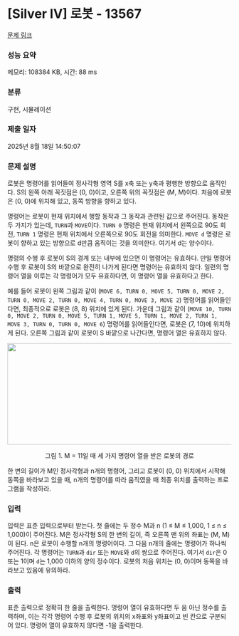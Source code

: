 # [Silver IV] 로봇 - 13567 

[문제 링크](https://www.acmicpc.net/problem/13567) 

### 성능 요약

메모리: 108384 KB, 시간: 88 ms

### 분류

구현, 시뮬레이션

### 제출 일자

2025년 8월 18일 14:50:07

### 문제 설명

<p>로봇은 명령어를 읽어들여 정사각형 영역 S를 x축 또는 y축과 평행한 방향으로 움직인다. S의 왼쪽 아래 꼭짓점은 (0, 0)이고, 오른쪽 위의 꼭짓점은 (M, M)이다. 처음에 로봇은 (0, 0)에 위치해 있고, 동쪽 방향을 향하고 있다.</p>

<p>명령어는 로봇이 현재 위치에서 행할 동작과 그 동작과 관련된 값으로 주어진다. 동작은 두 가지가 있는데, <code>TURN</code>과 <code>MOVE</code>이다. <code>TURN 0</code> 명령은 현재 위치에서 왼쪽으로 90도 회전, <code>TURN 1</code> 명령은 현재 위치에서 오른쪽으로 90도 회전을 의미한다. <code>MOVE d</code> 명령은 로봇이 향하고 있는 방향으로 d만큼 움직이는 것을 의미한다. 여기서 d는 양수이다.</p>

<p>명령의 수행 후 로봇이 S의 경계 또는 내부에 있으면 이 명령어는 유효하다. 만일 명령어 수행 후 로봇이 S의 바깥으로 완전히 나가게 된다면 명령어는 유효하지 않다. 일련의 명령어 열을 이루는 각 명령어가 모두 유효하다면, 이 명령어 열을 유효하다고 한다.</p>

<p>예를 들어 로봇이 왼쪽 그림과 같이 (<code>MOVE 6, TURN 0, MOVE 5, TURN 0, MOVE 2, TURN 0, MOVE 2, TURN 0, MOVE 4, TURN 0, MOVE 3, MOVE 2</code>) 명령어를 읽어들인다면, 최종적으로 로봇은 (8, 8) 위치에 있게 된다. 가운데 그림과 같이 (<code>MOVE 10, TURN 0, MOVE 2, TURN 0, MOVE 5, TURN 1, MOVE 5, TURN 1, MOVE 2, TURN 1, MOVE 3, TURN 0, TURN 0, MOVE 6</code>) 명령어를 읽어들인다면, 로봇은 (7, 10)에 위치하게 된다. 오른쪽 그림과 같이 로봇이 S 바깥으로 나간다면, 명령어 열은 유효하지 않다.</p>

<p style="text-align: center;"><img src="https://onlinejudgeimages.s3-ap-northeast-1.amazonaws.com/userupload/topology/20161106/27f7884c99f7c66d952a1102296b4d62.png" style="height:228px; width:638px"></p>

<p style="text-align: center;">그림 1. M = 11일 때 세 가지 명령어 열을 받은 로봇의 경로</p>

<p>한 변의 길이가 M인 정사각형과 n개의 명령어, 그리고 로봇이 (0, 0) 위치에서 시작해 동쪽을 바라보고 있을 때, n개의 명령어를 따라 움직였을 때 최종 위치를 출력하는 프로그램을 작성하라.</p>

### 입력 

 <p>입력은 표준 입력으로부터 받는다. 첫 줄에는 두 정수 M과 n (1 ≤ M ≤ 1,000, 1 ≤ n ≤ 1,000)이 주어진다. M은 정사각형 S의 한 변의 길이, 즉 오른쪽 맨 위의 좌표는 (M, M)이 된다. n은 로봇이 수행할 n개의 명령어이다. 그 다음 n개의 줄에는 명령어가 하나씩 주어진다. 각 명령어는 <code>TURN</code>과 <code>dir</code> 또는 <code>MOVE</code>와 <code>d</code>의 쌍으로 주어진다. 여기서 <code>dir</code>은 0 또는 1이며 <code>d</code>는 1,000 이하의 양의 정수이다. 로봇의 처음 위치는 (0, 0)이며 동쪽을 바라보고 있음에 유의하라.</p>

### 출력 

 <p>표준 출력으로 정확히 한 줄을 출력한다. 명령어 열이 유효하다면 두 음 아닌 정수를 출력하며, 이는 각각 명령어 수행 후 로봇의 위치의 x좌표와 y좌표이고 빈 칸으로 구분되어 있다. 명령어 열이 유효하지 않다면 -1을 출력한다.</p>

